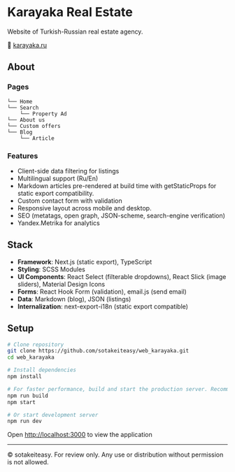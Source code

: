 # Karayaka Real Estate

Website of Turkish-Russian real estate agency.

🔗 [karayaka.ru](https://karayaka.ru/)

## About

### Pages

```
└── Home
└── Search
    └── Property Ad
└── About us
└── Custom offers
└── Blog
    └── Article
```

### Features

- Client-side data filtering for listings
- Multilingual support (Ru/En)
- Markdown articles pre-rendered at build time with getStaticProps for static export compatibility.
- Custom contact form with validation
- Responsive layout across mobile and desktop.
- SEO (metatags, open graph, JSON-scheme, search-engine verification)
- Yandex.Metrika for analytics

## Stack

- **Framework**: Next.js (static export), TypeScript
- **Styling**: SCSS Modules
- **UI Components**: React Select (filterable dropdowns), React Slick (image sliders), Material Design Icons
- **Forms**: React Hook Form (validation), email.js (send email)
- **Data**: Markdown (blog), JSON (listings)
- **Internalization**: next-export-i18n (static export compatible)

## Setup

```bash
# Clone repository
git clone https://github.com/sotakeiteasy/web_karayaka.git
cd web_karayaka

# Install dependencies
npm install

# For faster performance, build and start the production server. Recommended =)
npm run build
npm start

# Or start development server
npm run dev
```

Open [http://localhost:3000](http://localhost:3000) to view the application

---

© sotakeiteasy. For review only. Any use or distribution without permission is not allowed.
